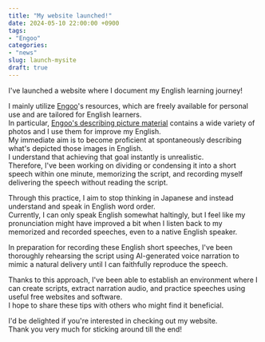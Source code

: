 ```yaml
---
title: "My website launched!"
date: 2024-05-10 22:00:00 +0900
tags:
- "Engoo"
categories:
- "news"
slug: launch-mysite
draft: true
---
```


I've launched a website where I document my English learning journey!

I mainly utilize [Engoo](https://engoo.com/app/materials/en)'s resources, which are freely available for personal use and are tailored for English learners.   
In particular, [Engoo's describing picture material](https://engoo.com/app/materials/describing-pictures/P_HriMOnEeifo0O-yMP42w) contains a wide variety of photos and I use them for improve my English.  
My immediate aim is to become proficient at spontaneously describing what's depicted those images in English.   
I understand that achieving that goal instantly is unrealistic.   
Therefore, I've been working on dividing or condensing it into a short speech within one minute, memorizing the script, and recording myself delivering the speech without reading the script.

Through this practice, I aim to stop thinking in Japanese and instead understand and speak in English word order.  
Currently, I can only speak English somewhat haltingly, but I feel like my pronunciation might have improved a bit when I listen back to my memorized and recorded speeches, even to a native English speaker.  

In preparation for recording these English short speeches, I've been thoroughly rehearsing the script using AI-generated voice narration to mimic a natural delivery until I can faithfully reproduce the speech.  

Thanks to this approach, I've been able to establish an environment where I can create scripts, extract narration audio, and practice speeches using useful free websites and software.   
I hope to share these tips with others who might find it beneficial.

I'd be delighted if you're interested in checking out my website.  
Thank you very much for sticking around till the end!

